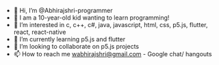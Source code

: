 - 👋 Hi, I’m @Abhirajshri-programmer
- 👶 I am a 10-year-old kid wanting to learn programming! 
- 👀 I’m interested in c, c++, c#, java, javascript, html, css, p5.js, flutter, react, react-native
- 🌱 I’m currently learning p5.js and flutter
- 💞️ I’m looking to collaborate on p5.js projects
- 📫 How to reach me wabhirajshri@gmail.com - Google chat/ hangouts

<!---
Abhirajshri-programmer/Abhirajshri-programmer is a ✨ special ✨ repository because its `README.md` (this file) appears on your GitHub profile.
You can click the Preview link to take a look at your changes.
--->
